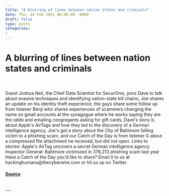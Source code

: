 ```yaml
---
title: "A blurring of lines between nation states and criminals"
date: Thu, 24 Feb 2022 06:00:00 -0000
draft: false
type: posts
categories: 
- 
---
```

# A blurring of lines between nation states and criminals

<br/>

<br/>
Guest Joshua Neil, the Chief Data Scientist for SecurOnix, joins Dave to talk about evasive techniques and identifying nation-state kill chains, Joe shares an update on his identity theft experience, the guys share some follow up from listener Benji who shares experiences of scammers changing the name on gmail accounts at the synagogue where he works saying they are the rabbi and emailing congregants asking for gift cards, Dave's story is about Apple's AirTags and how they led to the discovery of a German intelligence agency, Joe's got a story about the City of Baltimore falling victim to a phishing scam, and our Catch of the Day is from listener G about a compressed file attachment he received, but did not open. Links to stories: Apple's AirTag uncovers a secret German intelligence agency Inspector General: Baltimore victimized in 376,213 phishing scam last year Have a Catch of the Day you'd like to share? Email it to us at hackinghumans@thecyberwire.com or hit us up on Twitter.

#### [Source](https://thecyberwire.com/podcasts/hacking-humans/185/notes)

<br/>
---
